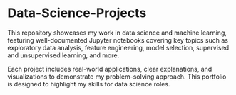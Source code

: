# Data-Science-Projects

This repository showcases my work in data science and machine learning, featuring well-documented Jupyter notebooks covering key topics such as exploratory data analysis, feature engineering, model selection, supervised and unsupervised learning, and more.

Each project includes real-world applications, clear explanations, and visualizations to demonstrate my problem-solving approach. This portfolio is designed to highlight my skills for data science roles.
